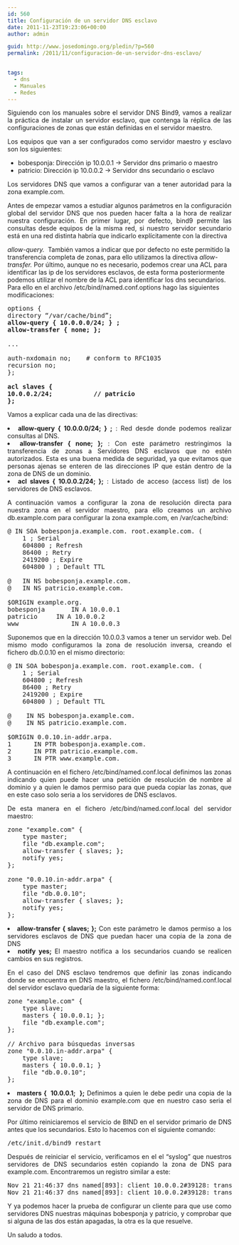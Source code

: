```yaml
---
id: 560
title: Configuración de un servidor DNS esclavo
date: 2011-11-23T19:23:06+00:00
author: admin

guid: http://www.josedomingo.org/pledin/?p=560
permalink: /2011/11/configuracion-de-un-servidor-dns-esclavo/

  
tags:
  - dns
  - Manuales
  - Redes
---
```

<p style="text-align: justify;">
  Siguiendo con los manuales sobre el servidor DNS Bind9, vamos a realizar la práctica de instalar un servidor esclavo, que contenga la réplica de las configuraciones de zonas que están definidas en el servidor maestro.
</p>

<p style="text-align: justify;">
  Los equipos que van a ser configurados como servidor maestro y esclavo son los siguientes:
</p>

  * bobesponja: Dirección ip 10.0.0.1 -> Servidor dns primario o maestro
  * patricio: Dirección ip 10.0.0.2 -> Servidor dns secundario o esclavo

<p style="text-align: justify;">
  Los servidores DNS que vamos a configurar van a tener autoridad para la zona example.com.
</p>

<p style="text-align: justify;">
  <!--more-->Antes de empezar vamos a estudiar algunos parámetros en la configuración global del servidor DNS que nos pueden hacer falta a la hora de realizar nuestra configuración. En primer lugar, por defecto, bind9 permite las consultas desde equipos de la misma red, si nuestro servidor secundario está en una red distinta habría que indicarlo explícitamente con la directiva 
  
  <em>allow-query. </em> También vamos a indicar que por defecto no este permitido la transferencia completa de zonas, para ello utilizamos la directiva <em>allow-transfer. </em>Por último, aunque no es necesario, podemos crear una ACL para identificar las ip de los servidores esclavos, de esta forma posteriormente podemos utilizar el nombre de la ACL para identificar los dns secundarios. Para ello en el archivo /etc/bind/named.conf.options hago las siguientes modificaciones:
</p>

<pre class="brush: bash; gutter: true; first-line: 1">options {
directory “/var/cache/bind”;
<strong>allow-query { 10.0.0.0/24; } ;
allow-transfer { none; };
</strong>
...

auth-nxdomain no;    # conform to RFC1035
recursion no;
};

<strong>acl slaves {
10.0.0.2/24;           // patricio
};</strong></pre>

Vamos a explicar cada una de las directivas:

<li style="text-align: justify;">
  <strong>allow-query { 10.0.0.0/24; } ;</strong> : Red desde donde podemos realizar consultas al DNS.
</li>
<li style="text-align: justify;">
  <strong>allow-transfer { none; };</strong> : Con este parámetro restringimos la transferencia de zonas a Servidores DNS esclavos que no estén autorizados. Esta es una buena medida de seguridad, ya que evitamos que personas ajenas se enteren de las direcciones IP que están dentro de la zona de DNS de un dominio.
</li>
<li style="text-align: justify;">
  <strong>acl slaves { 10.0.0.2/24; };</strong> : Listado de acceso (access list) de los servidores de DNS esclavos.
</li>

<p style="text-align: justify;">
  A continuación vamos a configurar la zona de resolución directa para nuestra zona en el servidor maestro, para ello creamos un archivo db.example.com para configurar la zona example.com, en /var/cache/bind:
</p>

<pre class="brush: applescript; gutter: true; first-line: 1">@ IN SOA bobesponja.example.com. root.example.com. (
    1 ; Serial
    604800 ; Refresh
    86400 ; Retry
    2419200 ; Expire
    604800 ) ; Default TTL

@   IN NS bobesponja.example.com.
@   IN NS patricio.example.com.

$ORIGIN example.org.
bobesponja       IN A 10.0.0.1
patricio	 IN A 10.0.0.2
www              IN A 10.0.0.3</pre>

<p style="text-align: justify;">
  Suponemos que en la dirección 10.0.0.3 vamos a tener un servidor web. Del mismo modo configuramos la zona de resolución inversa, creando el fichero db.0.0.10 en el mismo directorio:
</p>

<pre class="brush: applescript; gutter: true; first-line: 1">@ IN SOA bobesponja.example.com. root.example.com. (
    1 ; Serial
    604800 ; Refresh
    86400 ; Retry
    2419200 ; Expire
    604800 ) ; Default TTL

@    IN NS bobesponja.example.com.
@    IN NS patricio.example.com.

$ORIGIN 0.0.10.in-addr.arpa.
1      IN PTR bobesponja.example.com.
2      IN PTR patricio.example.com.
3      IN PTR www.example.com.</pre>

<p style="text-align: justify;">
  A continuación en el fichero /etc/bind/named.conf.local definimos las zonas indicando quien puede hacer una petición de resolución de nombre al dominio y a quien le damos permiso para que pueda copiar las zonas, que en este caso solo seria a los servidores de DNS esclavos.
</p>

<p style="text-align: justify;">
  De esta manera en el fichero /etc/bind/named.conf.local del servidor maestro:
</p>

<pre class="brush: applescript; gutter: true; first-line: 1">zone "example.com" {
    type master;
    file "db.example.com";
    allow-transfer { slaves; };
    notify yes;
};

zone "0.0.10.in-addr.arpa" {
    type master;
    file "db.0.0.10";
    allow-transfer { slaves; };
    notify yes;
};</pre>

<li style="text-align: justify;">
  <strong>allow-transfer { slaves; };</strong> Con este parámetro le damos permiso a los servidores esclavos de DNS que puedan hacer una copia de la zona de DNS
</li>
<li style="text-align: justify;">
  <strong>notify yes;</strong> El maestro notifica a los secundarios cuando se realicen cambios en sus registros.
</li>

<p style="text-align: justify;">
  En el caso del DNS esclavo tendremos que definir las zonas indicando donde se encuentra en DNS maestro, el fichero /etc/bind/named.conf.local del servidor esclavo quedaría de la siguiente forma:
</p>

<pre class="brush: applescript; gutter: true; first-line: 1">zone "example.com" {
    type slave;
    masters { 10.0.0.1; };
    file "db.example.com";
};

// Archivo para búsquedas inversas
zone "0.0.10.in-addr.arpa" {
    type slave;
    masters { 10.0.0.1; }
    file "db.0.0.10";
};</pre>

<li style="text-align: justify;">
  <strong>masters {  10.0.0.1;  };</strong> Definimos a quien le debe pedir una copia de la zona de DNS para el dominio example.com que en nuestro caso seria el servidor de DNS primario.
</li>

<p style="text-align: justify;">
  Por último reiniciaremos el servicio de BIND en el servidor primario de DNS antes que los secundarios. Esto lo hacemos con el siguiente comando:
</p>

<pre class="brush: applescript; gutter: false; first-line: 1">/etc/init.d/bind9 restart</pre>

<p style="text-align: justify;">
  Después de reiniciar el servicio, verificamos en el el “syslog” que nuestros servidores de DNS secundarios estén copiando la zona de DNS para example.com. Encontraremos un registro similar a este:
</p>

<pre class="brush: applescript; gutter: true; first-line: 1">Nov 21 21:46:37 dns named[893]: client 10.0.0.2#39128: transfer of 'example.com/IN': IXFR started
Nov 21 21:46:37 dns named[893]: client 10.0.0.2#39128: transfer of 'example.com/IN': IXFR ended</pre>

<p style="text-align: justify;">
  Y ya podemos hacer la prueba de configurar un cliente para que use como servidores DNS nuestras máquinas bobesponja y patricio, y comprobar que si alguna de las dos están apagadas, la otra es la que resuelve.
</p>

Un saludo a todos.

<!-- AddThis Advanced Settings generic via filter on the_content -->

<!-- AddThis Share Buttons generic via filter on the_content -->